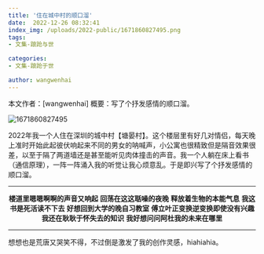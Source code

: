 ```yaml
---
title: '住在城中村的顺口溜'
date:  2022-12-26 08:32:41
index_img: /uploads/2022-public/1671860827495.png
tags:
- 文集-踉跄与世

categories:
- 文集-踉跄于世

author: wangwenhai
---
```

本文作者：[wangwenhai] 概要：写了个抒发感情的顺口溜。
<!-- more -->

![1671860827495](/uploads/2022-public/1671860827495.png)

2022年我一个人住在深圳的城中村【塘晏村】。这个楼层里有好几对情侣，每天晚上准时开始此起彼伏响起来不同的男女的呐喊声，小公寓也很精致但是隔音效果很差，以至于隔了两道墙还是甚至能听见肉体撞击的声音。我一个人躺在床上看书（通信原理），一阵一阵涌入我的听觉让我心烦意乱。于是即兴写了个抒发感情的顺口溜。

---
<div style="text-align:center;">

**楼道里嗯嗯啊啊的声音又响起**
**回荡在这这聒噪的夜晚**
**释放着生物的本能气息**
**我这书是死活读不下去**
**好想回到大学的晚自习教室**
**傅立叶正变换逆变换即使没有兴趣**
**我还在耿耿于怀失去的知识**
**我好想问问阿杜我的未来在哪里**

</div>

---
想想也是荒唐又哭笑不得，不过倒是激发了我的创作灵感，hiahiahia。